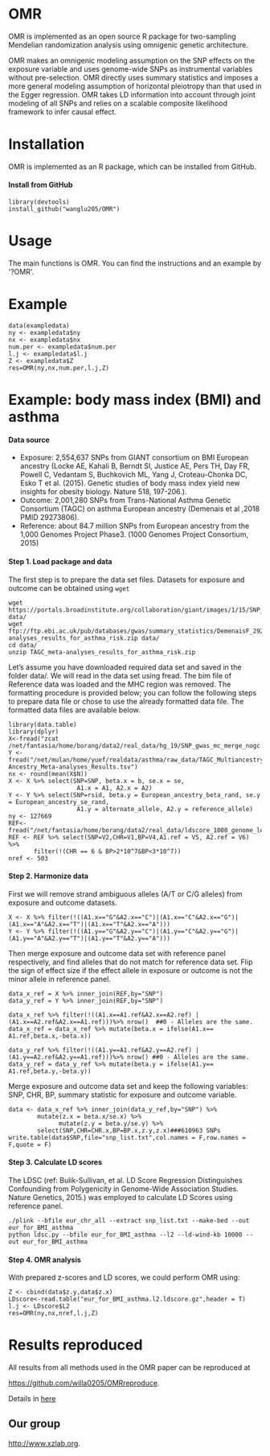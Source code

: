 # OMR
OMR is implemented as an open source R package for two-sampling Mendelian randomization analysis using omnigenic genetic architecture. 

OMR makes an omnigenic modeling assumption on the SNP effects on the exposure variable and uses genome-wide SNPs as instrumental variables without pre-selection. OMR directly uses summary statistics and imposes a more general modeling assumption of horizontal pleiotropy than that used in the Egger regression. OMR takes LD information into account through joint modeling of all SNPs and relies on a scalable composite likelihood framework to infer causal effect. 

# Installation
OMR is implemented as an R package, which can be installed from GitHub.

####  Install from GitHub
```
library(devtools)
install_github("wanglu205/OMR")
```

# Usage
The main functions is OMR. You can find the instructions and an example by '?OMR'.

# Example
```
data(exampledata)
ny <- exampledata$ny
nx <- exampledata$nx
num.per <- exampledata$num.per
l.j <- exampledata$l.j
Z <- exampledata$Z
res=OMR(ny,nx,num.per,l.j,Z)
```

# Example: body mass index (BMI) and asthma
#### Data source
* Exposure: 2,554,637 SNPs from GIANT consortium on BMI European ancestry (Locke AE, Kahali B, Berndt SI, Justice AE, Pers TH, Day FR, Powell C, Vedantam S, Buchkovich ML, Yang J, Croteau-Chonka DC, Esko T et al. (2015). Genetic studies of body mass index yield new insights for obesity biology. Nature 518, 197-206.).
* Outcome: 2,001,280 SNPs from Trans-National Asthma Genetic Consortium (TAGC) on asthma European ancestry (Demenais et al ,2018 PMID 29273806). 
* Reference: about 84.7 million SNPs from European ancestry from the 1,000 Genomes Project Phase3. (1000 Genomes Project Consortium, 2015)

#### Step 1. Load package and data
The first step is to prepare the data set files. Datasets for exposure and outcome can be obtained using `wget`
```
wget https://portals.broadinstitute.org/collaboration/giant/images/1/15/SNP_gwas_mc_merge_nogc.tbl.uniq.gz data/
wget ftp://ftp.ebi.ac.uk/pub/databases/gwas/summary_statistics/DemenaisF_29273806_GCST005212/TAGC_meta-analyses_results_for_asthma_risk.zip data/
cd data/
unzip TAGC_meta-analyses_results_for_asthma_risk.zip
```
Let’s assume you have downloaded required data set and saved in the folder data/. We will read in the data set using fread. The bim file of Reference data was loaded and the MHC region was removed. The formatting procedure is provided below; you can follow the following steps to prepare data file or chose to use the already formatted data file. The formatted data files are available below.
```
library(data.table)
library(dplyr)
X<-fread("zcat /net/fantasia/home/borang/data2/real_data/hg_19/SNP_gwas_mc_merge_nogc.tbl.uniq.gz")
Y <- fread("/net/mulan/home/yuef/realdata/asthma/raw_data/TAGC_Multiancestry_and_European-Ancestry_Meta-analyses_Results.tsv")
nx <- round(mean(X$N))
X <- X %>% select(SNP=SNP, beta.x = b, se.x = se, 
                   A1.x = A1, A2.x = A2) 
Y <- Y %>% select(SNP=rsid, beta.y = European_ancestry_beta_rand, se.y = European_ancestry_se_rand, 
                   A1.y = alternate_allele, A2.y = reference_allele)
ny <- 127669				   
REF<-fread("/net/fantasia/home/borang/data2/real_data/ldscore_1000_genome_less_SNP/eur_chr_all.bim")
REF <- REF %>% select(SNP=V2,CHR=V1,BP=V4,A1.ref = V5, A2.ref = V6) %>% 
       filter(!(CHR == 6 & BP>2*10^7&BP<3*10^7)) 
nref <- 503
```
#### Step 2. Harmonize data
First we will remove strand ambiguous alleles (A/T or C/G alleles) from exposure and outcome datasets. 
```
X <- X %>% filter(!((A1.x=="G"&A2.x=="C")|(A1.x=="C"&A2.x=="G")|(A1.x=="A"&A2.x=="T")|(A1.x=="T"&A2.x=="A")))
Y <- Y %>% filter(!((A1.y=="G"&A2.y=="C")|(A1.y=="C"&A2.y=="G")|(A1.y=="A"&A2.y=="T")|(A1.y=="T"&A2.y=="A")))
```
Then merge exposure and outcome data set with reference panel respectively, and find alleles that do not match for reference data set. Flip the sign of effect size if the effect allele in exposure or outcome is not the minor allele in reference panel.
```
data_x_ref = X %>% inner_join(REF,by="SNP") 
data_y_ref = Y %>% inner_join(REF,by="SNP") 

data_x_ref %>% filter(!((A1.x==A1.ref&A2.x==A2.ref) | (A1.x==A2.ref&A2.x==A1.ref)))%>% nrow()  ##0 - Alleles are the same.
data_x_ref = data_x_ref %>% mutate(beta.x = ifelse(A1.x== A1.ref,beta.x,-beta.x))

data_y_ref %>% filter(!((A1.y==A1.ref&A2.y==A2.ref) | (A1.y==A2.ref&A2.y==A1.ref)))%>% nrow() ##0 - Alleles are the same.
data_y_ref = data_y_ref %>% mutate(beta.y = ifelse(A1.y== A1.ref,beta.y,-beta.y))
```
Merge exposure and outcome data set and keep the following variables: SNP, CHR, BP, summary statistic for exposure and outcome variable.
```
data <- data_x_ref %>% inner_join(data_y_ref,by="SNP") %>%
        mutate(z.x = beta.x/se.x) %>%
		      mutate(z.y = beta.y/se.y) %>%
        select(SNP,CHR=CHR.x,BP=BP.x,z.y,z.x)###610963 SNPs
write.table(data$SNP,file="snp_list.txt",col.names = F,row.names = F,quote = F)
```
#### Step 3. Calculate LD scores
The LDSC (ref: Bulik-Sullivan, et al. LD Score Regression Distinguishes Confounding from Polygenicity in Genome-Wide Association Studies. Nature Genetics, 2015.) was employed to calculate LD Scores using reference panel.
```
./plink --bfile eur_chr_all --extract snp_list.txt --make-bed --out eur_for_BMI_asthma
python ldsc.py --bfile eur_for_BMI_asthma --l2 --ld-wind-kb 10000 --out eur_for_BMI_asthma
```
#### Step 4. OMR analysis
With prepared z-scores and LD scores, we could perform OMR using:
```
Z <- cbind(data$z.y,data$z.x)
LDscore<-read.table("eur_for_BMI_asthma.l2.ldscore.gz",header = T)
l.j <- LDscore$L2
res=OMR(ny,nx,nref,l.j,Z)
```
# Results reproduced
All results from all methods used in the OMR paper can be reproduced at 

 <https://github.com/willa0205/OMRreproduce>.

Details in [here](https://github.com/willa0205/OMRreproduce)

## Our group

 <http://www.xzlab.org>.
